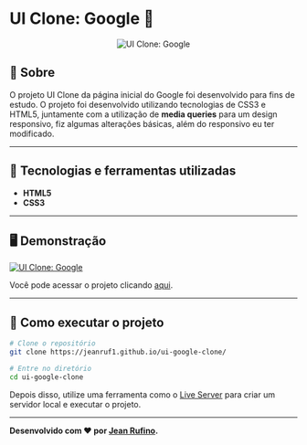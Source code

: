# UI Clone: Google 🔎
<p align="center">
<img src="https://i.imgur.com/67rcyHB.png" alt="UI Clone: Google" title="UI Clone: Google">
</p>

## 📖 Sobre   
O projeto UI Clone da página inicial do Google foi desenvolvido para fins de estudo. O projeto foi desenvolvido utilizando tecnologias de CSS3 e HTML5, juntamente com a utilização de **media queries** para um design responsivo, fiz algumas alterações básicas, além do responsivo eu ter modificado.

---

## 🚀 Tecnologias e ferramentas utilizadas
 - **HTML5**
 - **CSS3**

---

## 🖥️ Demonstração
[![UI Clone: Google](<img src="https://imgur.com/aowJdYy/" alt=""> "Clique para acessar o projeto")](https://jeanruf1.github.io/ui-google-clone/ "Clique para acessar o projeto")   

Você pode acessar o projeto clicando [aqui](https://jeanruf1.github.io/ui-google-clone/).

---

## 🔧 Como executar o projeto

```bash
# Clone o repositório
git clone https://jeanruf1.github.io/ui-google-clone/

# Entre no diretório
cd ui-google-clone
```
Depois disso, utilize uma ferramenta como o [Live Server](https://marketplace.visualstudio.com/items?itemName=ritwickdey.LiveServer) para criar um servidor local e executar o projeto.

---
**Desenvolvido com ❤️ por [Jean Rufino](https://github.com/jeanruf1/).**

